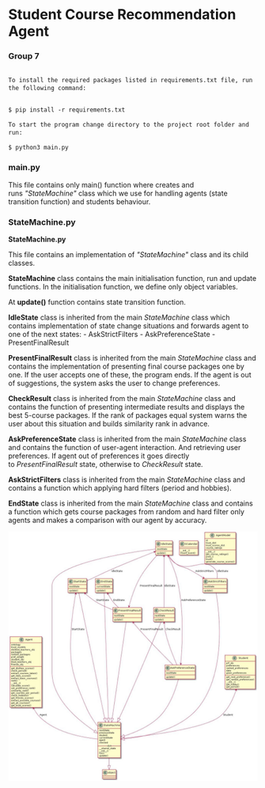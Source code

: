 Student Course Recommendation Agent
===================================

### Group 7

~~~~~~~~~~~~~~~~~~~~~~~~~~~~~~~~~~~~~~~~~~~~~~~~~~~~~~~~~~~~~~~~~~~~~~~~~~~~~~~~

~~~~~~~~~~~~~~~~~~~~~~~~~~~~~~~~~~~~~~~~~~~~~~~~~~~~~~~~~~~~~~~~~~~~~~~~~~~~~~~~

~~~~~~~~~~~~~~~~~~~~~~~~~~~~~~~~~~~~~~~~~~~~~~~~~~~~~~~~~~~~~~~~~~~~~~~~~~~~~~~~
To install the required packages listed in requirements.txt file, run the following command:
~~~~~~~~~~~~~~~~~~~~~~~~~~~~~~~~~~~~~~~~~~~~~~~~~~~~~~~~~~~~~~~~~~~~~~~~~~~~~~~~

~~~~~~~~~~~~~~~~~~~~~~~~~~~~~~~~~~~~~~~~~~~~~~~~~~~~~~~~~~~~~~~~~~~~~~~~~~~~~~~~

~~~~~~~~~~~~~~~~~~~~~~~~~~~~~~~~~~~~~~~~~~~~~~~~~~~~~~~~~~~~~~~~~~~~~~~~~~~~~~~~

~~~~~~~~~~~~~~~~~~~~~~~~~~~~~~~~~~~~~~~~~~~~~~~~~~~~~~~~~~~~~~~~~~~~~~~~~~~~~~~~
$ pip install -r requirements.txt
~~~~~~~~~~~~~~~~~~~~~~~~~~~~~~~~~~~~~~~~~~~~~~~~~~~~~~~~~~~~~~~~~~~~~~~~~~~~~~~~

~~~~~~~~~~~~~~~~~~~~~~~~~~~~~~~~~~~~~~~~~~~~~~~~~~~~~~~~~~~~~~~~~~~~~~~~~~~~~~~~
To start the program change directory to the project root folder and run:
~~~~~~~~~~~~~~~~~~~~~~~~~~~~~~~~~~~~~~~~~~~~~~~~~~~~~~~~~~~~~~~~~~~~~~~~~~~~~~~~

~~~~~~~~~~~~~~~~~~~~~~~~~~~~~~~~~~~~~~~~~~~~~~~~~~~~~~~~~~~~~~~~~~~~~~~~~~~~~~~~
$ python3 main.py
~~~~~~~~~~~~~~~~~~~~~~~~~~~~~~~~~~~~~~~~~~~~~~~~~~~~~~~~~~~~~~~~~~~~~~~~~~~~~~~~

### main.py

This file contains only main() function where creates and
runs *"StateMachine"* class which we use for handling agents (state transition
function) and students behaviour.

### StateMachine.py

**StateMachine.py**

This file contains an implementation of *"StateMachine"* class and its child
classes.

**StateMachine** class contains the main initialisation function, run and update
functions. In the initialisation function, we define only object variables.

At **update()** function contains state transition function.

**IdleState** class is inherited from the main *StateMachine* class which
contains implementation of state change situations and forwards agent to one of
the next states: - AskStrictFilters - AskPreferenceState - PresentFinalResult

**PresentFinalResult** class is inherited from the main *StateMachine* class and
contains the implementation of presenting final course packages one by one. If
the user accepts one of these, the program ends. If the agent is out of
suggestions, the system asks the user to change preferences.

**CheckResult** class is inherited from the main *StateMachine* class and
contains the function of presenting intermediate results and displays the best
5-course packages. If the rank of packages equal system warns the user about
this situation and builds similarity rank in advance.

**AskPreferenceState** class is inherited from the main *StateMachine* class and
contains the function of user-agent interaction. And retrieving user
preferences. If agent out of preferences it goes directly
to *PresentFinalResult* state, otherwise to *CheckResult* state.

**AskStrictFilters** class is inherited from the main *StateMachine* class and
contains a function which applying hard filters (period and hobbies).

**EndState** class is inherited from the main *StateMachine* class and contains
a function which gets course packages from random and hard filter only agents
and makes a comparison with our agent by accuracy.

![](media/ad5a24e12b07faf421e3603e5bc7793d.jpg)
